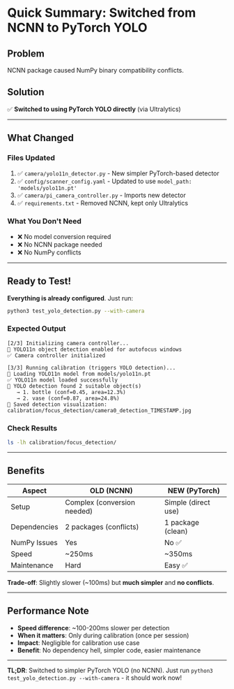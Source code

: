 # Quick Summary: Switched from NCNN to PyTorch YOLO

## Problem
NCNN package caused NumPy binary compatibility conflicts.

## Solution
✅ **Switched to using PyTorch YOLO directly** (via Ultralytics)

---

## What Changed

### Files Updated
1. ✅ `camera/yolo11n_detector.py` - New simpler PyTorch-based detector
2. ✅ `config/scanner_config.yaml` - Updated to use `model_path: 'models/yolo11n.pt'`
3. ✅ `camera/pi_camera_controller.py` - Imports new detector
4. ✅ `requirements.txt` - Removed NCNN, kept only Ultralytics

### What You Don't Need
- ❌ No model conversion required
- ❌ No NCNN package needed
- ❌ No NumPy conflicts

---

## Ready to Test!

**Everything is already configured**. Just run:

```bash
python3 test_yolo_detection.py --with-camera
```

### Expected Output
```
[2/3] Initializing camera controller...
🎯 YOLO11n object detection enabled for autofocus windows
✅ Camera controller initialized

[3/3] Running calibration (triggers YOLO detection)...
📂 Loading YOLO11n model from models/yolo11n.pt
✅ YOLO11n model loaded successfully
🎯 YOLO detection found 2 suitable object(s)
   → 1. bottle (conf=0.45, area=12.3%)
   → 2. vase (conf=0.87, area=24.8%)
💾 Saved detection visualization: calibration/focus_detection/camera0_detection_TIMESTAMP.jpg
```

### Check Results
```bash
ls -lh calibration/focus_detection/
```

---

## Benefits

| Aspect | OLD (NCNN) | NEW (PyTorch) |
|--------|------------|---------------|
| Setup | Complex (conversion needed) | Simple (direct use) |
| Dependencies | 2 packages (conflicts) | 1 package (clean) |
| NumPy Issues | Yes | No ✅ |
| Speed | ~250ms | ~350ms |
| Maintenance | Hard | Easy ✅ |

**Trade-off**: Slightly slower (~100ms) but **much simpler** and **no conflicts**.

---

## Performance Note

- **Speed difference**: ~100-200ms slower per detection
- **When it matters**: Only during calibration (once per session)
- **Impact**: Negligible for calibration use case
- **Benefit**: No dependency hell, simpler code, easier maintenance

---

**TL;DR**: Switched to simpler PyTorch YOLO (no NCNN). Just run `python3 test_yolo_detection.py --with-camera` - it should work now!

